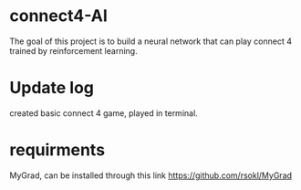 # connect4-AI
The goal of this project is to build a neural network that can play connect 4 trained by reinforcement learning.

# Update log
created basic connect 4 game, played in terminal.

# requirments
MyGrad, can be installed through this link https://github.com/rsokl/MyGrad
